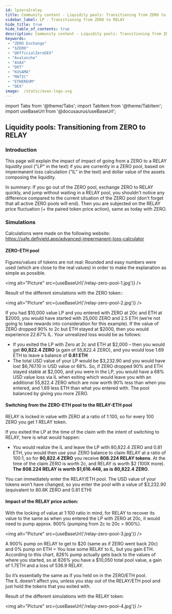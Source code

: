```yaml
---
id: lpzero2relay
title: Community content - Liquidity pools: Transitioning from ZERO to RELAY
sidebar_label: LP - Transitioning from ZERO to RELAY
hide_title: true
hide_table_of_contents: true
description: Community content - Liquidity pools: Transitioning from ZERO to RELAY
keywords:
 - "ZERO Exchange"
 - "$ZERO"
 - "@OfficialZeroDEX"
 - "Avalanche"
 - "AVAX"
 - "DOT"
 - "KUSAMA"
 - "MATIC"
 - "ETHEREUM"
 - "DEX"
image:  /static/avax-logo.svg
---
```


import Tabs from '@theme/Tabs';
import TabItem from '@theme/TabItem';
import useBaseUrl from '@docusaurus/useBaseUrl';

## Liquidity pools: Transitioning from ZERO to RELAY

### Introduction

This page will explain the impact of impact of going from a ZERO to a RELAY liquidity pool ("LP" in the text) if you are currently in a ZERO pool, based on impermanent loss calculation ("IL" in the text) and dollar value of the assets composing the liquidity.

In summary: If you go out of the ZERO pool, exchange ZERO to RELAY quickly, and jump without waiting in a RELAY pool, you shouldn't notice any difference compared to the current situation of the ZERO pool (don't forget that all active ZERO pools will end).  Then you are subjected on the RELAY price fluctuation (+ the paired token price action), same as today with ZERO.


### Simulations

Calculations were made on the following website: https://safe.defiyield.app/advanced-impermanent-loss-calculator  

#### ZERO-ETH pool
Figures/values of tokens are not real: Rounded and easy numbers were used (which are close to the real values) in order to make the explanation as simple as possible.

<img alt="Picture" src={useBaseUrl('/relay-zero-pool-1.jpg')} />  

Result of the different simulations with the ZERO token::  

<img alt="Picture" src={useBaseUrl('/relay-zero-pool-2.jpg')} />  

If you had $10,000 value LP and you entered with ZERO at 20c and ETH at $2000, you would have started with 25,000 ZERO and 2.5 ETH (we’re not going to take rewards into consideration for this example). If the value of ZERO dropped 90% to 2c but ETH stayed at $2000, then you would experience 22.67% IL. Your unrealized loss would be as follows:
* If you exited the LP with Zero at 2c and ETH at $2,000 – then you would get __80,822.4 ZERO__ (a gain of 55,822.4 ZERO), and you would lose 1.69 ETH to leave a balance of __0.81 ETH__
* The total USD value of your LP would be $3,232.90 and you would have lost $6,767.10 in USD value or 68%. So, if ZERO dropped 90% and ETH stayed stable at $2,000, and you were in the LP, you would have a 68% USD value loss via IL when exiting which would leave you with an additional 55,822.4 ZERO which are now worth 90% less than when you entered, and 1.69 less ETH than what you entered with. The pool balanced by giving you more ZERO.


#### Switching from the ZERO-ETH pool to the RELAY-ETH pool
RELAY is locked in value with ZERO at a ratio of 1:100, so for every 100 ZERO you get 1 RELAY token.

If you exited the LP at the time of the claim with the intent of switching to RELAY, here is what would happen:
* You would realize the IL and leave the LP with 80,822.4 ZERO and 0.81 ETH, you would then use your ZERO balance to claim RELAY at a ratio of 100:1, so for __80,822.4 ZERO__ you receive __808.224 RELAY tokens__. At the time of the claim ZERO is worth 2c, and RELAY is worth $2 (100X more). __The 808.224 RELAY is worth $1,616.448, as is 80,822.4 ZERO.__

You can immediately enter the RELAY/ETH pool. The USD value of your tokens won’t have changed, so you enter the pool with a value of $3,232.90 (equivalent to 80.8K ZERO and 0.81 ETH)

#### Impact of the RELAY price action:  

With the locking of value at 1:100 ratio in mind, for RELAY to recover its value to the same as when you entered the LP with ZERO at 20c, it would need to pump approx. 900% (pumping from 2c to 20c = 900%). 

<img alt="Picture" src={useBaseUrl('/relay-zero-pool-3.jpg')} />  

A 900% pump on RELAY to get to $20 (same as if ZERO went back 20c) and 0% pump on ETH = You lose some RELAY to IL, but you gain ETH. According to this chart, 826% pump actually gets back to the values of where you started, so at 826% you have a $10,050 total pool value, a gain of 1.7ETH and a loss of 536.9 RELAY. 

So it’s essentially the same as if you held on in the ZERO/ETH pool.  
The IL doesn’t affect you, unless you stay out of the RELAY/ETH pool and just hold the tokens that you exited with.

Result of the different simulations with the RELAY token:  

<img alt="Picture" src={useBaseUrl('/relay-zero-pool-4.jpg')} />  





